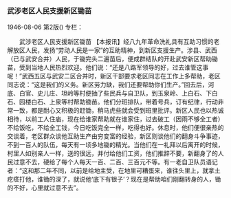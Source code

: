 ### 武涉老区人民支援新区锄苗

1946-08-06
第2版()
专栏：

　　武涉老区人民支援新区锄苗
    【本报讯】经八九年革命洗礼具有互助习惯的老解放区人民，发扬“劳动人民是一家”的互助精神，到新区支援生产。涉县、武西（已与武安合并）人民，于锄完头二遍苗后，便成群结队的开赴武安新区帮助锄苗，受到当地人民热烈欢迎。他们说：“还是八路军领导的好，过去谁管这事呢！”武西五区与武安二区合并时，新区干部要求老区同志在工作上多帮助，老区同志说：“这是我们的义务。新区劳力缺，我们还要帮助你们生产。”回去后，河底、白官、史儿庄、坦岭等村便抽了些民兵与自卫队，到玉泉岭、上白石、下白石、园楼白石、上泉等村帮助锄苗。他们分班排队，带着号兵，订有纪律，行动非常一致，都是耐心又积极的赶锄，稍马虎些就会受到班里批评。新区人民也以热诚相待，以前工人住庙，现在给谁家帮助就在谁家住，过去破工（因雨不够全工者）不给饭吃，不给全工钱，今日吃饭完全一样，吃得也好。休息时，他们便很亲热的交谈着，老区群众谈他互助生产由穷变富的经验，新区则谈他们的翻身斗争事迹，不到一百人的队伍，每天有一顷多地锄的精光。当他们在一礼拜以后离开的时候，村里人如别亲人一样，送的很远，并付给他们工资，他们推辞不要，新翻身了的人民过意不去，硬给了每个人每天一百、二百、三百元不等。有一老自卫队员语记者：“这和那二年不同，以前是给地主受，在地里可糟蛋来，谁往头里上，就拿土疙瘩打他，谁锄的深了，就说他‘底下有银子’？现在是帮助咱们刚翻转身的人，锄的不好，心里就过意不去”。
